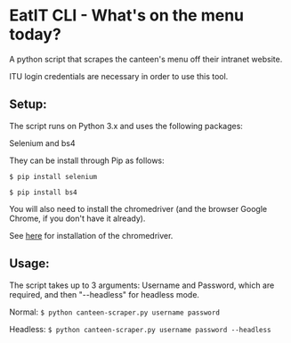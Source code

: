 # EatIT CLI - What's on the menu today?

A python script that scrapes the canteen's menu off their intranet website.

ITU login credentials are necessary in order to use this tool.

## Setup:
The script runs on Python 3.x and uses the following packages:

Selenium and bs4

They can be install through Pip as follows:

`$ pip install selenium`

`$ pip install bs4`

You will also need to install the chromedriver (and the browser Google Chrome, if you don't have it already).

See [here](https://pypi.python.org/pypi/chromedriver_installer) for installation of the chromedriver.

## Usage:

The script takes up to 3 arguments: Username and Password, which are required, and then "--headless" for headless mode.

Normal:
`$ python canteen-scraper.py username password`

Headless: 
`$ python canteen-scraper.py username password --headless`
